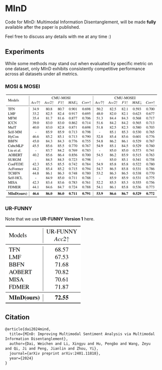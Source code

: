 # MInD

Code for MInD: Multimodal Information Disentanglement, will be made **fully** available after the paper is published.

Feel free to discuss any details with me at any time :)

## Experiments

While some methods may stand out when evaluated by specific metric on one dataset, 
only MInD exhibits consistently competitive performance across all datasets under all metrics.

### MOSI & MOSEI

<img src="./figs/mosiandmosei.png" width="800">

### UR-FUNNY

Note that we use **UR-FUNNY Version 1** here.

<img src="./figs/urfunny.png" width="250">

## Citation

```
@article{dai2024mind,
  title={MInD: Improving Multimodal Sentiment Analysis via Multimodal Information Disentanglement},
  author={Dai, Weichen and Li, Xingyu and Hu, Pengbo and Wang, Zeyu and Qi, Ji and Peng, Jianlin and Zhou, Yi},
  journal={arXiv preprint arXiv:2401.11818},
  year={2024}
}
```